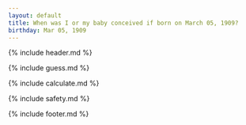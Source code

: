 ```yaml
---
layout: default
title: When was I or my baby conceived if born on March 05, 1909?
birthday: Mar 05, 1909
---
```


{% include header.md %}

{% include guess.md %}

{% include calculate.md %}

{% include safety.md %}

{% include footer.md %}



